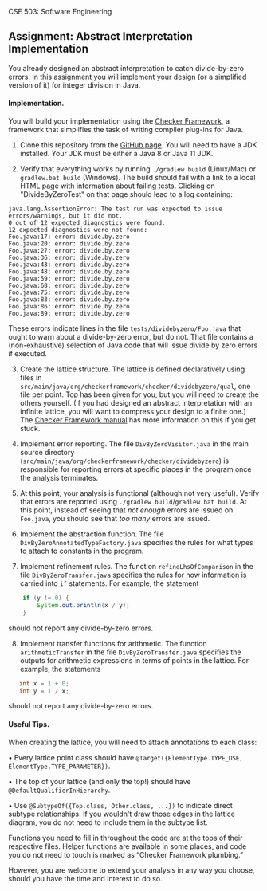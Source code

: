 CSE 503: Software Engineering

## Assignment: Abstract Interpretation Implementation

You already designed an abstract interpretation to catch divide-by-zero 
errors. In this assignment you will implement your design (or a simplified version 
of it) for integer division in Java.

#### Implementation. 

You will build your implementation using the [Checker Framework](https://checkerframework.org/), 
a framework that simplifies the task of writing compiler plug-ins for Java.

1. Clone this repository from 
the [GitHub page](https://github.com/kelloggm/div-by-zero-checker). You will need
to have a JDK installed. Your JDK must be either a Java 8 or Java 11 JDK.

2. Verify that everything works by running `./gradlew build` (Linux/Mac) 
or `gradlew.bat build` (Windows). The build should fail with a link to a local
HTML page with information about failing tests. Clicking on "DivideByZeroTest" on that
page should lead to a log containing:

```
java.lang.AssertionError: The test run was expected to issue errors/warnings, but it did not.
0 out of 12 expected diagnostics were found.
12 expected diagnostics were not found:
Foo.java:17: error: divide.by.zero
Foo.java:20: error: divide.by.zero
Foo.java:27: error: divide.by.zero
Foo.java:36: error: divide.by.zero
Foo.java:43: error: divide.by.zero
Foo.java:48: error: divide.by.zero
Foo.java:59: error: divide.by.zero
Foo.java:68: error: divide.by.zero
Foo.java:75: error: divide.by.zero
Foo.java:83: error: divide.by.zero
Foo.java:86: error: divide.by.zero
Foo.java:89: error: divide.by.zero
```

These errors indicate lines in the file `tests/dividebyzero/Foo.java` that ought to
warn about a divide-by-zero error, but do not. That file contains a (non-exhaustive)
selection of Java code that will issue divide by zero errors if executed.

3. Create the lattice structure. The lattice is defined declaratively using files in 
`src/main/java/org/checkerframework/checker/dividebyzero/qual`, one file
per point. Top has been given for you, but you will need to create the others yourself. 
(If you had designed an abstract interpretation with an infinite lattice, you will want 
to compress your design to a finite one.) The 
[Checker Framework manual](https://checkerframework.org/manual/#creating-typequals)
has more information on this if you get stuck.

4. Implement error reporting. The file `DivByZeroVisitor.java` in the main source
directory (`src/main/java/org/checkerframework/checker/dividebyzero`) is responsible for 
reporting errors at specific places in the program once the analysis terminates.

5. At this point, your analysis is functional (although not very useful). Verify that 
errors are reported using `./gradlew build`/`gradlew.bat build`. At this point, instead
of seeing that *not enough* errors are issued on `Foo.java`, you should see that *too many*
errors are issued.

6. Implement the abstraction function. The file `DivByZeroAnnotatedTypeFactory.java` 
specifies the rules for what types to attach to constants in the program.

7. Implement refinement rules. The function `refineLhsOfComparison` in the file 
`DivByZeroTransfer.java` specifies the rules for how information is carried into 
`if` statements. For example, the statement
```java
    if (y != 0) {
        System.out.println(x / y);
    }
```
should not report any divide-by-zero errors.

8. Implement transfer functions for arithmetic. 
The function `arithmeticTransfer` in the file `DivByZeroTransfer.java` specifies 
the outputs for arithmetic expressions in terms of points in the lattice. For
example, the statements
```java
   int x = 1 + 0;
   int y = 1 / x;
```
should not report any divide-by-zero errors.

#### Useful Tips. 

When creating the lattice, you will need to attach annotations to each class:

• Every lattice point class should have 
`@Target({ElementType.TYPE_USE, ElementType.TYPE_PARAMETER})`.

• The top of your lattice (and only the top!) should have `@DefaultQualifierInHierarchy`.

• Use `@SubtypeOf({Top.class, Other.class, ...})` to indicate direct subtype relationships.
If you wouldn't draw those edges in the lattice diagram, you do not need to include
them in the subtype list.

Functions you need to fill in throughout the code are at the tops of their respective files. 
Helper functions are available in some places, and code you do not need to touch is marked 
as “Checker Framework plumbing.”

However, you are welcome to extend your analysis in any way you choose, should you 
have the time and interest to do so.

